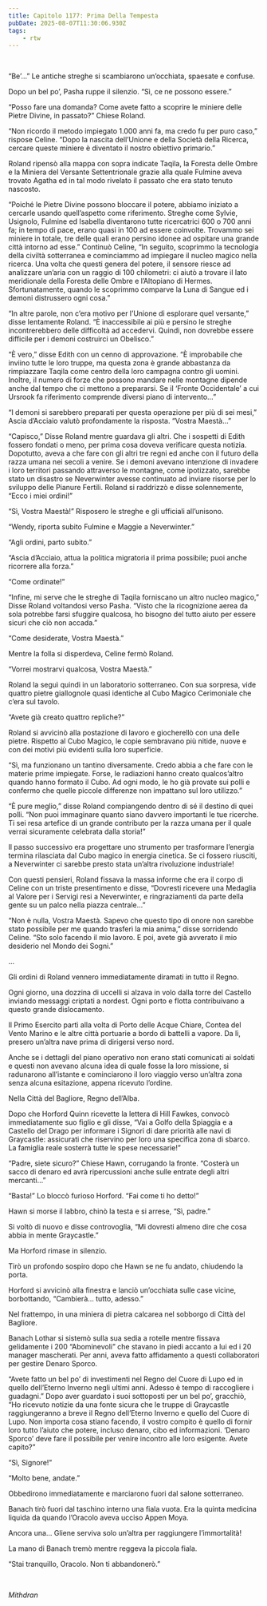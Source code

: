 ```yaml
---
title: Capitolo 1177: Prima Della Tempesta
pubDate: 2025-08-07T11:30:06.930Z
tags:
    - rtw
---
```



&nbsp;


“Be’…” Le antiche streghe si scambiarono un’occhiata, spaesate e confuse.


Dopo un bel po’, Pasha ruppe il silenzio. “Sì, ce ne possono essere.”


“Posso fare una domanda? Come avete fatto a scoprire le miniere delle Pietre Divine, in passato?” Chiese Roland.


“Non ricordo il metodo impiegato 1.000 anni fa, ma credo fu per puro caso,” rispose Celine. “Dopo la nascita dell’Unione e della Società della Ricerca, cercare queste miniere è diventato il nostro obiettivo primario.”


Roland ripensò alla mappa con sopra indicate Taqila, la Foresta delle Ombre e la Miniera del Versante Settentrionale grazie alla quale Fulmine aveva trovato Agatha ed in tal modo rivelato il passato che era stato tenuto nascosto.


“Poiché le Pietre Divine possono bloccare il potere, abbiamo iniziato a cercarle usando quell’aspetto come riferimento. Streghe come Sylvie, Usignolo, Fulmine ed Isabella diventarono tutte ricercatrici 600 o 700 anni fa; in tempo di pace, erano quasi in 100 ad essere coinvolte. Trovammo sei miniere in totale, tre delle quali erano persino idonee ad ospitare una grande città intorno ad esse.” Continuò Celine, “In seguito, scoprimmo la tecnologia della civiltà sotterranea e cominciammo ad impiegare il nucleo magico nella ricerca. Una volta che questi genera del potere, il sensore riesce ad analizzare un’aria con un raggio di 100 chilometri: ci aiutò a trovare il lato meridionale della Foresta delle Ombre e l’Altopiano di Hermes. Sfortunatamente, quando le scoprimmo comparve la Luna di Sangue ed i demoni distrussero ogni cosa.”


“In altre parole, non c’era motivo per l’Unione di esplorare quel versante,” disse lentamente Roland. “È inaccessibile ai più e persino le streghe incontrerebbero delle difficoltà ad accedervi. Quindi, non dovrebbe essere difficile per i demoni costruirci un Obelisco.”


“È vero,” disse Edith con un cenno di approvazione. “È improbabile che inviino tutte le loro truppe, ma questa zona è grande abbastanza da rimpiazzare Taqila come centro della loro campagna contro gli uomini. Inoltre, il numero di forze che possono mandare nelle montagne dipende anche dal tempo che ci mettono a prepararsi. Se il ‘Fronte Occidentale’ a cui Ursrook fa riferimento comprende diversi piano di intervento…”


“I demoni si sarebbero preparati per questa operazione per più di sei mesi,” Ascia d’Acciaio valutò profondamente la risposta. “Vostra Maestà…”


“Capisco,” Disse Roland mentre guardava gli altri. Che i sospetti di Edith fossero fondati o meno, per prima cosa doveva verificare questa notizia. Dopotutto, aveva a che fare con gli altri tre regni ed anche con il futuro della razza umana nei secoli a venire. Se i demoni avevano intenzione di invadere i loro territori passando attraverso le montagne, come ipotizzato, sarebbe stato un disastro se Neverwinter avesse continuato ad inviare risorse per lo sviluppo delle Pianure Fertili. Roland si raddrizzò e disse solennemente, “Ecco i miei ordini!”


“Sì, Vostra Maestà!” Risposero le streghe e gli ufficiali all’unisono.


“Wendy, riporta subito Fulmine e Maggie a Neverwinter.”


“Agli ordini, parto subito.”


“Ascia d’Acciaio, attua la politica migratoria il prima possibile; puoi anche ricorrere alla forza.”


“Come ordinate!”


“Infine, mi serve che le streghe di Taqila forniscano un altro nucleo magico,” Disse Roland voltandosi verso Pasha. “Visto che la ricognizione aerea da sola potrebbe farsi sfuggire qualcosa, ho bisogno del tutto aiuto per essere sicuri che ciò non accada.”


“Come desiderate, Vostra Maestà.”


Mentre la folla si disperdeva, Celine fermò Roland.


“Vorrei mostrarvi qualcosa, Vostra Maestà.”


Roland la seguì quindi in un laboratorio sotterraneo. Con sua sorpresa, vide quattro pietre giallognole quasi identiche al Cubo Magico Cerimoniale che c’era sul tavolo.


“Avete già creato quattro repliche?”


Roland si avvicinò alla postazione di lavoro e giocherellò con una delle pietre. Rispetto al Cubo Magico, le copie sembravano più nitide, nuove e con dei motivi più evidenti sulla loro superficie.


“Sì, ma funzionano un tantino diversamente. Credo abbia a che fare con le materie prime impiegate. Forse, le radiazioni hanno creato qualcos’altro quando hanno formato il Cubo. Ad ogni modo, le ho già provate sui polli e confermo che quelle piccole differenze non impattano sul loro utilizzo.”


“È pure meglio,” disse Roland compiangendo dentro di sé il destino di quei polli. “Non puoi immaginare quanto siano davvero importanti le tue ricerche. Ti sei resa artefice di un grande contributo per la razza umana per il quale verrai sicuramente celebrata dalla storia!”


Il passo successivo era progettare uno strumento per trasformare l’energia termina rilasciata dal Cubo magico in energia cinetica. Se ci fossero riusciti, a Neverwinter ci sarebbe presto stata un’altra rivoluzione industriale!


Con questi pensieri, Roland fissava la massa informe che era il corpo di Celine con un triste presentimento e disse, “Dovresti ricevere una Medaglia al Valore per i Servigi resi a Neverwinter, e ringraziamenti da parte della gente su un palco nella piazza centrale…”


“Non è nulla, Vostra Maestà. Sapevo che questo tipo di onore non sarebbe stato possibile per me quando trasferì la mia anima,” disse sorridendo Celine. “Sto solo facendo il mio lavoro. E poi, avete già avverato il mio desiderio nel Mondo dei Sogni.”


…


Gli ordini di Roland vennero immediatamente diramati in tutto il Regno.


Ogni giorno, una dozzina di uccelli si alzava in volo dalla torre del Castello inviando messaggi criptati a nordest. Ogni porto e flotta contribuivano a questo grande dislocamento.


Il Primo Esercito partì alla volta di Porto delle Acque Chiare, Contea del Vento Marino e le altre città portuarie a bordo di battelli a vapore. Da lì, presero un’altra nave prima di dirigersi verso nord.


Anche se i dettagli del piano operativo non erano stati comunicati ai soldati e questi non avevano alcuna idea di quale fosse la loro missione, si radunarono all’istante e cominciarono il loro viaggio verso un’altra zona senza alcuna esitazione, appena ricevuto l’ordine.


Nella Città del Bagliore, Regno dell’Alba.


Dopo che Horford Quinn ricevette la lettera di Hill Fawkes, convocò immediatamente suo figlio e gli disse, “Vai a Golfo della Spiaggia e a Castello del Drago per informare i Signori di dare priorità alle navi di Graycastle: assicurati che riservino per loro una specifica zona di sbarco. La famiglia reale sosterrà tutte le spese necessarie!”


“Padre, siete sicuro?” Chiese Hawn, corrugando la fronte. “Costerà un sacco di denaro ed avrà ripercussioni anche sulle entrate degli altri mercanti…”


“Basta!” Lo bloccò furioso Horford. “Fai come ti ho detto!”


Hawn si morse il labbro, chinò la testa e si arrese, “Sì, padre.”


Si voltò di nuovo e disse controvoglia, “Mi dovresti almeno dire che cosa abbia in mente Graycastle.”


Ma Horford rimase in silenzio.


Tirò un profondo sospiro dopo che Hawn se ne fu andato, chiudendo la porta.


Horford si avvicinò alla finestra e lanciò un’occhiata sulle case vicine, borbottando, “Cambierà… tutto, adesso.”


Nel frattempo, in una miniera di pietra calcarea nel sobborgo di Città del Bagliore.


Banach Lothar si sistemò sulla sua sedia a rotelle mentre fissava gelidamente i 200 “Abominevoli” che stavano in piedi accanto a lui ed i 20 manager mascherati. Per anni, aveva fatto affidamento a questi collaboratori per gestire Denaro Sporco.


“Avete fatto un bel po’ di investimenti nel Regno del Cuore di Lupo ed in quello dell’Eterno Inverno negli ultimi anni. Adesso è tempo di raccogliere i guadagni.” Dopo aver guardato i suoi sottoposti per un bel po’, gracchiò, “Ho ricevuto notizie da una fonte sicura che le truppe di Graycastle raggiungeranno a breve il Regno dell’Eterno Inverno e quello del Cuore di Lupo. Non importa cosa stiano facendo, il vostro compito è quello di fornir loro tutto l’aiuto che potere, incluso denaro, cibo ed informazioni. ‘Denaro Sporco’ deve fare il possibile per venire incontro alle loro esigente. Avete capito?”


“Sì, Signore!”


“Molto bene, andate.”


Obbedirono immediatamente e marciarono fuori dal salone sotterraneo.


Banach tirò fuori dal taschino interno una fiala vuota. Era la quinta medicina liquida da quando l’Oracolo aveva ucciso Appen Moya.


Ancora una… Gliene serviva solo un’altra per raggiungere l’immortalità!


La mano di Banach tremò mentre reggeva la piccola fiala.


“Stai tranquillo, Oracolo. Non ti abbandonerò.”


&nbsp;


<em>Mithdran </em>


&nbsp;


&nbsp;


&nbsp;


&nbsp;


&nbsp;


&nbsp;


&nbsp;
                                


                                



